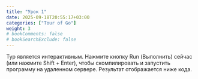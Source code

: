 ```yaml
---
title: "Урок 1"
date: 2025-09-18T20:55:17+03:00
categories: ["Tour of Go"]
weight: 3
# bookComments: false
# bookSearchExclude: false
---
```

Тур является интерактивным. Нажмите кнопку Run (Выполнить) сейчас (или нажмите Shift + Enter), чтобы скомпилировать и запустить программу на удаленном сервере. Результат отображается ниже кода.
